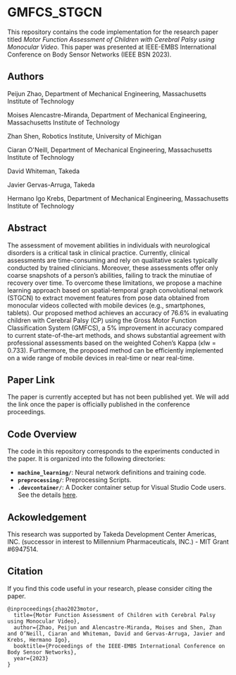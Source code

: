 # GMFCS_STGCN

This repository contains the code implementation for the research paper titled *Motor Function Assessment of Children with
Cerebral Palsy using Monocular Video*. This paper was presented at IEEE-EMBS International Conference on Body Sensor Networks (IEEE BSN 2023).

## Authors
Peijun Zhao, Department of Mechanical Engineering, Massachusetts Institute of Technology

Moises Alencastre-Miranda, Department of Mechanical Engineering, Massachusetts Institute of Technology

Zhan Shen, Robotics Institute, University of Michigan

Ciaran O'Neill, Department of Mechanical Engineering, Massachusetts Institute of Technology

David Whiteman, Takeda

Javier Gervas-Arruga, Takeda

Hermano Igo Krebs, Department of Mechanical Engineering, Massachusetts Institute of Technology



## Abstract

The assessment of movement abilities in individuals with neurological disorders is a critical task in clinical practice. Currently, clinical assessments are time-consuming and rely on qualitative scales typically conducted by trained clinicians. Moreover, these assessments offer only coarse snapshots of a person’s abilities, failing to track the minutiae of recovery over time. To overcome these limitations, we propose a machine learning approach based on spatial-temporal graph convolutional network (STGCN) to extract movement features from pose data obtained from monocular videos collected with mobile devices (e.g., smartphones, tablets). Our proposed method achieves an accuracy of 76.6% in evaluating children with Cerebral Palsy (CP) using the Gross Motor Function Classification System (GMFCS), a 5% improvement in accuracy compared to current state-of-the-art methods, and shows substantial agreement
with professional assessments based on the weighted Cohen’s Kappa (κlw = 0.733). Furthermore, the proposed method can be efficiently implemented on a wide range of mobile devices in real-time or near real-time.

## Paper Link

The paper is currently accepted but has not been published yet. We will add the link once the paper is officially published in the conference proceedings. 

## Code Overview

The code in this repository corresponds to the experiments conducted in the paper. It is organized into the following directories:

- **`machine_learning/`**: Neural network definitions and training code. 
- **`preprocessing/`**: Preprocessing Scripts.
- **`.devcontainer/`**: A Docker container setup for Visual Studio Code users. See the details [here](.devcontainer/README.md).

## Ackowledgement
This research was supported by Takeda Development Center Americas, INC. (successor in interest to Millennium Pharmaceuticals, INC.) \- MIT Grant \#6947514.


## Citation

If you find this code useful in your research, please consider citing the paper.
```
@inproceedings{zhao2023motor,
  title={Motor Function Assessment of Children with Cerebral Palsy using Monocular Video},
  author={Zhao, Peijun and Alencastre-Miranda, Moises and Shen, Zhan and O’Neill, Ciaran and Whiteman, David and Gervas-Arruga, Javier and Krebs, Hermano Igo},
  booktitle={Proceedings of the IEEE-EMBS International Conference on Body Sensor Networks},
  year={2023}
}
```
